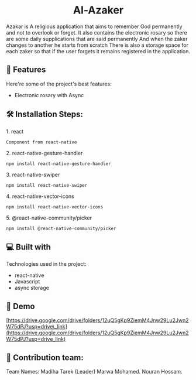 <h1 align="center" id="title">Al-Azaker</h1>

<p id="description">Azakar is A religious application that aims to remember God permanently and not to overlook or forget. It also contains the electronic rosary so there are some daily supplications that are said permanently And when the zaker changes to another he starts from scratch There is also a storage space for each zaker so that if the user forgets it remains registered in the application.</p>


  
<h2>🧐 Features</h2>

Here're some of the project's best features:

*   Electronic rosary with Async

<h2>🛠️ Installation Steps:</h2>

<p>1. react</p>

```
Component from react-native
```

<p>2. react-native-gesture-handler</p>

```
npm install react-native-gesture-handler
```

<p>3. react-native-swiper</p>

```
npm install react-native-swiper
```

<p>4. react-native-vector-icons</p>

```
npm install react-native-vector-icons
```

<p>5. @react-native-community/picker</p>

```
npm install @react-native-community/picker
```
  
  
<h2>💻 Built with</h2>

Technologies used in the project:

*   react-native
*   Javascript
*   async storage

<h2>🚀 Demo</h2>

[https://drive.google.com/drive/folders/12uQ5gKp9ZiemM4Jnw29Lu2Jwn2W75dPJ?usp=drive\_link](https://drive.google.com/drive/folders/12uQ5gKp9ZiemM4Jnw29Lu2Jwn2W75dPJ?usp=drive_link)

  <h2>🍰 Contribution team:</h2>

Team Names: Madiha Tarek (Leader) Marwa Mohamed. Nouran Hossam.
